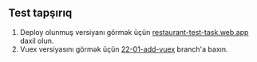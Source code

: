 ## Test tapşırıq

1. Deploy olunmuş versiyanı görmək üçün [restaurant-test-task.web.app](https://restaurant-test-task.web.app/) daxil olun.
2. Vuex versiyasını görmək üçün [22-01-add-vuex](https://github.com/Khalilove666/restaurant-test-task/tree/22-01-add-vuex) branch'a baxın.